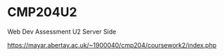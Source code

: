 # CMP204U2
Web Dev Assessment U2 Server Side

https://mayar.abertay.ac.uk/~1900040/cmp204/coursework2/index.php